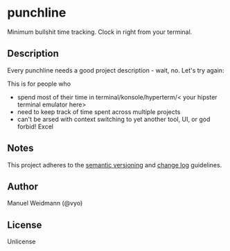 # punchline
Minimum bullshit time tracking. Clock in right from your terminal.

##   Description
Every punchline needs a good project description - wait, no. Let's try again:

This is for people who
  - spend most of their time in terminal/konsole/hyperterm/< your hipster terminal emulator here> 
  - need to keep track of time spent across multiple projects
  - can't be arsed with context switching to yet another tool, UI, or god forbid! Excel


##  Notes

This project adheres to the [semantic versioning](http://semver.org/) and [change log](http://keepachangelog.com/) guidelines.

##  Author

Manuel Weidmann (@vyo)

##  License

Unlicense
